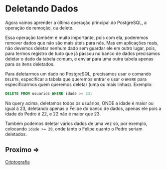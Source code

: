 # Deletando Dados

Agora vamos aprender a última operação principal do PostgreSQL, a operação de remoção, ou delete.

Essa operação também é muito importante, pois com ela, poderemos remover dados que não são mais úteis para nós. Mas em aplicações reais, não devemos deletar nenhum dado sem guardar ele em outro lugar, pois, para termos registro de tudo que já passou no banco de dados precisamos deletar o dado da tabela comum, e enviar para uma outra tabela apenas para os itens deletados.

Para deletarmos um dado no PostgreSQL, precisamos usar o comando `DELETE`, especificar a tabela que queremos entrar e usar o `WHERE` para especificarmos quem queremos deletar (uma ou mais linhas). Exemplo:

```sql
DELETE FROM usuarios WHERE idade >= 23;
```

Na query acima, deletamos todos os usuários, ONDE a idade é maior ou igual á 23, deletando apenas o Felipe do banco de dados, apenas ele pois a idade do Pedro é 22, e 22 não é maior que 23.

Também podemos deletar vários dados de uma vez só, por exemplo, colocando `idade >= 20`, onde tanto o Felipe quanto o Pedro seriam deletados.

## Proximo =>

[Criptografia](../criptografia/README.md)
